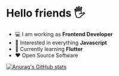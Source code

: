 <!-- <p align="center">
  <img width="460" height="300" src="http://www.fillmurray.com/460/300">
</p> -->


# Hello friends 🖐️

-   :computer: I am working as **Frontend Developer**
-   :monocle_face: Interested in everything **Javascript**
-   :seedling: Currently learning **Flutter**
-   :heart: Open Source Software


[![Anurag's GitHub stats](https://github-readme-stats.vercel.app/api?username=abudygold&show_icons=true&theme=dark)](https://github.com/anuraghazra/github-readme-stats)

